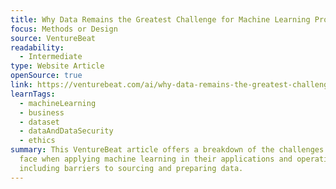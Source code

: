 ```yaml
---
title: Why Data Remains the Greatest Challenge for Machine Learning Projects
focus: Methods or Design
source: VentureBeat
readability:
  - Intermediate
type: Website Article
openSource: true
link: https://venturebeat.com/ai/why-data-remains-the-greatest-challenge-for-machine-learning-projects/
learnTags:
  - machineLearning
  - business
  - dataset
  - dataAndDataSecurity
  - ethics
summary: This VentureBeat article offers a breakdown of the challenges companies
  face when applying machine learning in their applications and operations,
  including barriers to sourcing and preparing data.
---
```

